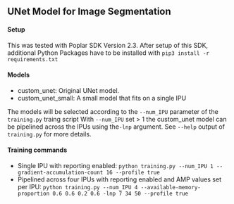 UNet Model for Image Segmentation
---------------------------------

#### Setup

This was tested with Poplar SDK Version 2.3. 
After setup of this SDK, additional Python Packages have to be installed with `pip3 install -r requirements.txt`

#### Models

* custom_unet: Original UNet model. 
* custom_unet_small: A small model that fits on a single IPU

The models will be selected according to the `--num_IPU` parameter of the `training.py` traing script
With `--num_IPU` set > 1 the custom_unet model can be pipelined across the IPUs using the`-lnp` argument. See `--help` output of `training.py` for more details.

#### Training commands

* Single IPU with reporting enabled: 
`python training.py --num_IPU 1 --gradient-accumulation-count 16 --profile true`
* Pipelined across four IPUs with reporting enabled and AMP values set per IPU: 
`python training.py --num_IPU 4 --available-memory-proportion 0.6 0.6 0.2 0.6 -lnp 7 34 50 --profile true`




